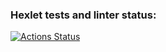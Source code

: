 ### Hexlet tests and linter status:
[![Actions Status](https://github.com/AnnaTerekhina93/qa-engineer-old-project-84/workflows/hexlet-check/badge.svg)](https://github.com/AnnaTerekhina93/qa-engineer-old-project-84/actions)